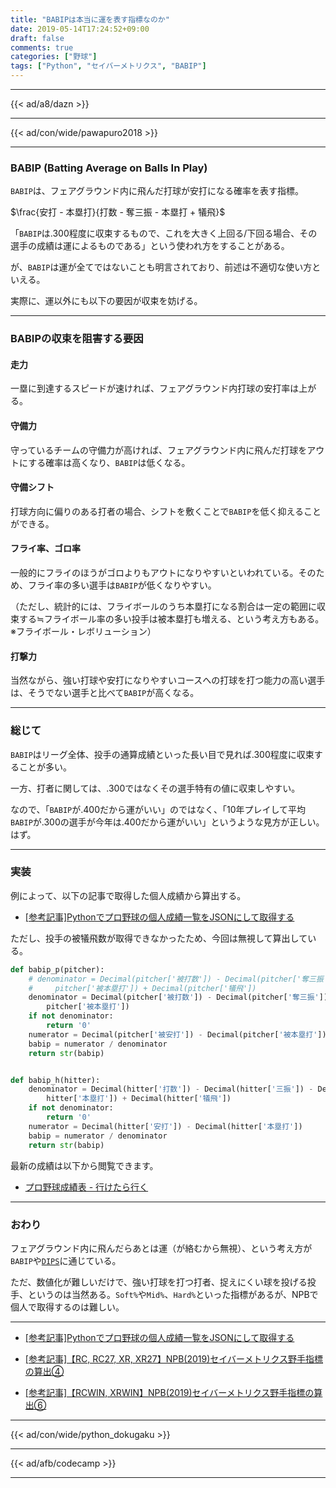 ```yaml
---
title: "BABIPは本当に運を表す指標なのか"
date: 2019-05-14T17:24:52+09:00
draft: false
comments: true
categories: ["野球"]
tags: ["Python", "セイバーメトリクス", "BABIP"]
---
```


<!--more-->

---

{{< ad/a8/dazn >}}

---

{{< ad/con/wide/pawapuro2018 >}}

---

### BABIP (Batting Average on Balls In Play)

`BABIP`は、フェアグラウンド内に飛んだ打球が安打になる確率を表す指標。

$\frac{安打 - 本塁打}{打数 - 奪三振 - 本塁打 + 犠飛}$

「`BABIP`は.300程度に収束するもので、これを大きく上回る/下回る場合、その選手の成績は運によるものである」という使われ方をすることがある。

が、`BABIP`は運が全てではないことも明言されており、前述は不適切な使い方といえる。

実際に、運以外にも以下の要因が収束を妨げる。

---

### BABIPの収束を阻害する要因

#### 走力

一塁に到達するスピードが速ければ、フェアグラウンド内打球の安打率は上がる。

#### 守備力

守っているチームの守備力が高ければ、フェアグラウンド内に飛んだ打球をアウトにする確率は高くなり、`BABIP`は低くなる。

#### 守備シフト

打球方向に偏りのある打者の場合、シフトを敷くことで`BABIP`を低く抑えることができる。

#### フライ率、ゴロ率

一般的にフライのほうがゴロよりもアウトになりやすいといわれている。そのため、フライ率の多い選手は`BABIP`が低くなりやすい。

（ただし、統計的には、フライボールのうち本塁打になる割合は一定の範囲に収束する≒フライボール率の多い投手は被本塁打も増える、という考え方もある。※フライボール・レボリューション）

#### 打撃力

当然ながら、強い打球や安打になりやすいコースへの打球を打つ能力の高い選手は、そうでない選手と比べて`BABIP`が高くなる。

---

### 総じて

`BABIP`はリーグ全体、投手の通算成績といった長い目で見れば.300程度に収束することが多い。

一方、打者に関しては、.300ではなくその選手特有の値に収束しやすい。

なので、「`BABIP`が.400だから運がいい」のではなく、「10年プレイして平均`BABIP`が.300の選手が今年は.400だから運がいい」というような見方が正しい。はず。

---

### 実装

例によって、以下の記事で取得した個人成績から算出する。

- [[参考記事]Pythonでプロ野球の個人成績一覧をJSONにして取得する](https://www.ted027.com/post/python-personal-records)

ただし、投手の被犠飛数が取得できなかったため、今回は無視して算出している。

```py:sabr.py
def babip_p(pitcher):
    # denominator = Decimal(pitcher['被打数']) - Decimal(pitcher['奪三振']) - Decimal(
    #     pitcher['被本塁打']) + Decimal(pitcher['犠飛'])
    denominator = Decimal(pitcher['被打数']) - Decimal(pitcher['奪三振']) - Decimal(
        pitcher['被本塁打'])
    if not denominator:
        return '0'
    numerator = Decimal(pitcher['被安打']) - Decimal(pitcher['被本塁打'])
    babip = numerator / denominator
    return str(babip)


def babip_h(hitter):
    denominator = Decimal(hitter['打数']) - Decimal(hitter['三振']) - Decimal(
        hitter['本塁打']) + Decimal(hitter['犠飛'])
    if not denominator:
        return '0'
    numerator = Decimal(hitter['安打']) - Decimal(hitter['本塁打'])
    babip = numerator / denominator
    return str(babip)
```

最新の成績は以下から閲覧できます。

- [プロ野球成績表 - 行けたら行く](https://www.ted027.com/records/)

---

### おわり

フェアグラウンド内に飛んだらあとは運（が絡むから無視）、という考え方が`BABIP`や[`DIPS`](https://www.ted027.com/post/sabr-pitch-fip#dipsという概念)に通じている。

ただ、数値化が難しいだけで、強い打球を打つ打者、捉えにくい球を投げる投手、というのは当然ある。`Soft%`や`Mid%`、`Hard%`といった指標があるが、NPBで個人で取得するのは難しい。

---

- [[参考記事]Pythonでプロ野球の個人成績一覧をJSONにして取得する](https://www.ted027.com/post/python-personal-records)

- [[参考記事]【RC, RC27, XR, XR27】NPB(2019)セイバーメトリクス野手指標の算出④](https://www.ted027.com/post/sabr-hit-rc)

- [[参考記事]【RCWIN, XRWIN】NPB(2019)セイバーメトリクス野手指標の算出⑥](https://www.ted027.com/post/sabr-hit-rcaa)

---

{{< ad/con/wide/python_dokugaku >}}

---

{{< ad/afb/codecamp >}}

---
